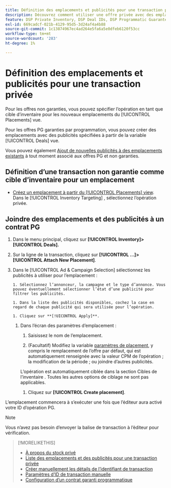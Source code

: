 ```yaml
---
title: Définition des emplacements et publicités pour une transaction privée
description: Découvrez comment utiliser une offre privée avec des emplacements et publicités supplémentaires.
feature: DSP Private Inventory, DSP Deal IDs, DSP Programmatic Guaranteed Deals
exl-id: 669cadcf-021b-4129-95d5-3d24af4a4b88
source-git-commit: 1c13874967ec4ad264e5fa6a5e0dfeb6120f53cc
workflow-type: tm+mt
source-wordcount: '283'
ht-degree: 1%

---
```


# Définition des emplacements et publicités pour une transaction privée

Pour les offres non garanties, vous pouvez spécifier l’opération en tant que cible d’inventaire pour les nouveaux emplacements du [!UICONTROL Placements] vue.

Pour les offres PG garanties par programmation, vous pouvez créer des emplacements avec des publicités spécifiées à partir de la variable [!UICONTROL Deals] vue.

Vous pouvez également [Ajout de nouvelles publicités à des emplacements existants](/help/dsp/campaign-management/ads/ad-attach-to-placement.md) à tout moment associé aux offres PG et non garanties.

## Définition d’une transaction non garantie comme cible d’inventaire pour un emplacement

* [Créez un emplacement à partir du [!UICONTROL Placements] view](/help/dsp/campaign-management/placements/placement-create.md). Dans le [!UICONTROL Inventory Targeting] , sélectionnez l’opération privée.

## Joindre des emplacements et des publicités à un contrat PG

1. Dans le menu principal, cliquez sur **[!UICONTROL Inventory]> [!UICONTROL Deals].**

1. Sur la ligne de la transaction, cliquez sur  **[!UICONTROL ...]>[!UICONTROL Attach New Placement]**.

1. Dans le [!UICONTROL Ad & Campaign Selection] sélectionnez les publicités à utiliser pour l’emplacement :

       1. Sélectionnez l’annonceur, la campagne et le type d’annonce. Vous pouvez éventuellement sélectionner l’état d’une publicité pour filtrer les publicités.
       
       1. Dans la liste des publicités disponibles, cochez la case en regard de chaque publicité qui sera utilisée pour l’opération.
       
       1. Cliquez sur **[!UICONTROL Apply]**.
   
   1. Dans l’écran des paramètres d’emplacement :

      1. Saisissez le nom de l’emplacement.

      1. (Facultatif) Modifiez la variable [paramètres de placement](/help/dsp/campaign-management/placements/placement-settings.md), y compris le remplacement de l’offre par défaut, qui est automatiquement renseignée avec la valeur CPM de l’opération ; la modification de la période ; ou joindre d’autres publicités.

      L’opération est automatiquement ciblée dans la section Cibles de l’inventaire . Toutes les autres options de ciblage ne sont pas applicables.

      1. Cliquez sur **[!UICONTROL Create placement]**.


L’emplacement commencera à s’exécuter une fois que l’éditeur aura activé votre ID d’opération PG.

>[!NOTE]
>
> Vous n’avez pas besoin d’envoyer la balise de transaction à l’éditeur pour vérification.

>[!MORELIKETHIS]
>
>* [À propos du stock privé](private-inventory-about.md)
>* [Liste des emplacements et des publicités pour une transaction privée](/help/dsp/inventory/private-deal-view-placements.md)
>* [Créer manuellement les détails de l’identifiant de transaction](deal-id-create.md)
>* [Paramètres d’ID de transaction manuelle](deal-id-settings.md)
>* [Configuration d’un contrat garanti programmatique](programmatic-guaranteed-set-up.md)

